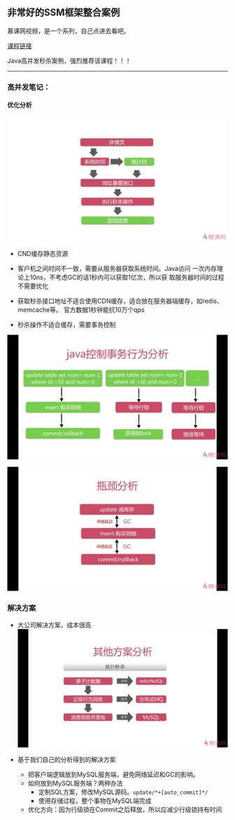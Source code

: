 ## 非常好的SSM框架整合案例
慕课网视频，是一个系列，自己点进去看吧。
 
 [课程链接](http://www.imooc.com/learn/587)

Java高并发秒杀案例，强烈推荐该课程！！！

-----

### 高并发笔记：
#### 优化分析
![image](./picture/可能出现高并发.jpg)

- CND缓存静态资源

- 客户机之间时间不一致，需要从服务器获取系统时间。Java访问
一次内存理论上10ns，不考虑GC的话1秒内可以获取1亿次，所以获
取服务器时间的过程不需要优化

- 获取秒杀接口地址不适合使用CDN缓存，适合放在服务器端缓存，如redis、memcache等。
官方数据1秒钟能抗10万个qps

- 秒杀操作不适合缓存，需要事务控制

![image](./picture/problem1.jpg)

![image](./picture/problem2.jpg)

### 解决方案
- 大公司解决方案，成本很高
![image](./picture/解决方案.jpg)

- 基于我们自己的分析得到的解决方案
  - 把客户端逻辑放到MySQL服务端，避免网络延迟和GC的影响。
  - 如何放到MySQL服务端？两种办法
    - 定制SQL方案，修改MySQL源码。`update/*+[auto_commit]*/`
    - 使用存储过程，整个事物在MySQL端完成
  - 优化方向：因为行级锁在Commit之后释放，所以应减少行级锁持有时间